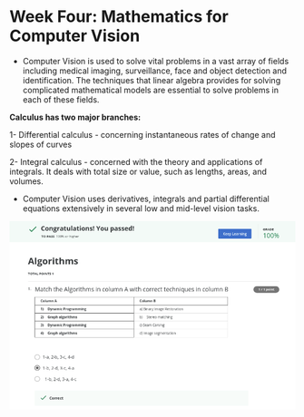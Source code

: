 # Week Four: Mathematics for Computer Vision

- Computer Vision is used to solve vital problems in a vast array of fields including medical imaging, surveillance, face and object detection and identification. The techniques that linear algebra provides for solving complicated mathematical models are essential to solve problems in each of these fields.

**Calculus has two major branches:** 


1- Differential calculus - concerning instantaneous rates of change and slopes of curves

2- Integral calculus - concerned with the theory and applications of integrals. It deals with total size or value, such as lengths, areas, and volumes.


- Computer Vision uses derivatives, integrals and partial differential equations extensively in several low and mid-level vision tasks.



![img1](https://github.com/AyaKhaledYousef/Computer-Vision-basics-Coursera/blob/main/Week%204/images/1.png)


